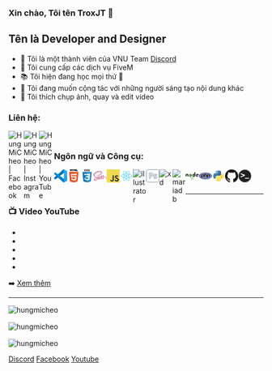 ### Xin chào, Tôi tên TroxJT 👋 

## Tên là Developer and Designer

- 💼 Tôi là một thành viên của VNU Team [Discord](https://discord.com/invite/G5DMDEwAAY)
- 🐌 Tôi cung cấp các dịch vụ FiveM
- 📚 Tôi hiện đang học mọi thứ 🤣
- 👯 Tôi đang muốn cộng tác với những người sáng tạo nội dung khác
- 🎥 Tôi thích chụp ảnh, quay và edit video

### Liên hệ:

[<img align="left" alt="HungMiCheo | Facebook" width="30px" src="https://cdn.jsdelivr.net/npm/simple-icons@3/icons/facebook.svg" />](https://www.facebook.com/micheohung)
[<img align="left" alt="HungMiCheo | Instagram" width="30px" src="https://cdn.jsdelivr.net/npm/simple-icons@v3/icons/discord.svg" />](https://discord.com/invite/G5DMDEwAAY)
[<img align="left" alt="HungMiCheo | YouTube" width="30px" src="https://cdn.jsdelivr.net/npm/simple-icons@v3/icons/youtube.svg" />](https://www.youtube.com/channel/UCTWcVDAN74G50tkF1v9Gl9A)

<br />

### Ngôn ngữ và Công cụ:

<img align="left" alt="Visual Studio Code" width="26px" src="https://raw.githubusercontent.com/github/explore/80688e429a7d4ef2fca1e82350fe8e3517d3494d/topics/visual-studio-code/visual-studio-code.png" />
<img align="left" alt="HTML5" width="26px" src="https://raw.githubusercontent.com/github/explore/80688e429a7d4ef2fca1e82350fe8e3517d3494d/topics/html/html.png" />
<img align="left" alt="CSS3" width="26px" src="https://raw.githubusercontent.com/github/explore/80688e429a7d4ef2fca1e82350fe8e3517d3494d/topics/css/css.png" />
<img align="left" alt="Sass" width="26px" src="https://raw.githubusercontent.com/github/explore/80688e429a7d4ef2fca1e82350fe8e3517d3494d/topics/sass/sass.png" />
<img align="left" alt="JavaScript" width="26px" src="https://raw.githubusercontent.com/github/explore/80688e429a7d4ef2fca1e82350fe8e3517d3494d/topics/javascript/javascript.png" />
<img align="left" alt="React" width="26px" src="https://raw.githubusercontent.com/github/explore/80688e429a7d4ef2fca1e82350fe8e3517d3494d/topics/react/react.png" />
<img align="left" alt="illustrator" width="26px" src="https://www.vectorlogo.zone/logos/adobe_illustrator/adobe_illustrator-icon.svg" />
<img align="left" alt="photoshop" width="26px" src="https://raw.githubusercontent.com/devicons/devicon/master/icons/photoshop/photoshop-line.svg" />
<img align="left" alt="xd" width="26px" src="https://cdn.worldvectorlogo.com/logos/adobe-xd.svg" />
<img align="left" alt="mariadb" width="26px" src="https://www.vectorlogo.zone/logos/mariadb/mariadb-icon.svg" />
<img align="left" alt="nodejs" width="26px" src="https://raw.githubusercontent.com/devicons/devicon/master/icons/nodejs/nodejs-original-wordmark.svg" />
<img align="left" alt="php" width="26px" src="https://raw.githubusercontent.com/devicons/devicon/master/icons/php/php-original.svg" />
<img align="left" alt="python" width="26px" src="https://raw.githubusercontent.com/devicons/devicon/master/icons/python/python-original.svg" />
<img align="left" alt="GitHub" width="26px" src="https://raw.githubusercontent.com/github/explore/78df643247d429f6cc873026c0622819ad797942/topics/github/github.png" />
<img align="left" alt="Terminal" width="26px" src="https://raw.githubusercontent.com/github/explore/80688e429a7d4ef2fca1e82350fe8e3517d3494d/topics/terminal/terminal.png" />

<br />
<br />

---

### 📺 Video YouTube

<!-- YOUTUBE:START -->
- []()
- []()
- []()
- []()
- []()
<!-- YOUTUBE:END -->

➡️ [Xem thêm](https://www.youtube.com/channel/UCTWcVDAN74G50tkF1v9Gl9A)

---

<p><img align="center" src="https://github-readme-stats.vercel.app/api/top-langs?username=hungmicheo&show_icons=true&locale=en&layout=compact" alt="hungmicheo" /></p>

<p><img align="center" src="https://github-readme-stats.vercel.app/api?username=hungmicheo&show_icons=true&locale=en" alt="hungmicheo" /></p>

<p><img align="center" src="https://github-readme-streak-stats.herokuapp.com/?user=hungmicheo&" alt="hungmicheo" /></p>


[Discord](https://discord.com/invite/G5DMDEwAAY)
[Facebook](https://www.facebook.com/micheohung)
[Youtube](https://www.youtube.com/channel/UCTWcVDAN74G50tkF1v9Gl9A)
